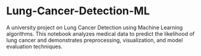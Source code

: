 # Lung-Cancer-Detection-ML
A university project on Lung Cancer Detection using Machine Learning algorithms. This notebook analyzes medical data to predict the likelihood of lung cancer and demonstrates preprocessing, visualization, and model evaluation techniques.

